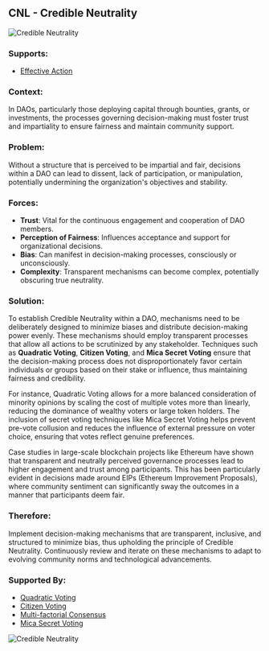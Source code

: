## CNL - Credible Neutrality

![Credible Neutrality](./output/illustrations/credible_neutrality.png)

### Supports:
* [Effective Action](./effective_action.html)

### Context:
In DAOs, particularly those deploying capital through bounties, grants, or investments, the processes governing decision-making must foster trust and impartiality to ensure fairness and maintain community support.

### Problem:
Without a structure that is perceived to be impartial and fair, decisions within a DAO can lead to dissent, lack of participation, or manipulation, potentially undermining the organization's objectives and stability.

### Forces:
- **Trust**: Vital for the continuous engagement and cooperation of DAO members.
- **Perception of Fairness**: Influences acceptance and support for organizational decisions.
- **Bias**: Can manifest in decision-making processes, consciously or unconsciously.
- **Complexity**: Transparent mechanisms can become complex, potentially obscuring true neutrality.

### Solution:
To establish Credible Neutrality within a DAO, mechanisms need to be deliberately designed to minimize biases and distribute decision-making power evenly. These mechanisms should employ transparent processes that allow all actions to be scrutinized by any stakeholder. Techniques such as **Quadratic Voting**, **Citizen Voting**, and **Mica Secret Voting** ensure that the decision-making process does not disproportionately favor certain individuals or groups based on their stake or influence, thus maintaining fairness and credibility.

For instance, Quadratic Voting allows for a more balanced consideration of minority opinions by scaling the cost of multiple votes more than linearly, reducing the dominance of wealthy voters or large token holders. The inclusion of secret voting techniques like Mica Secret Voting helps prevent pre-vote collusion and reduces the influence of external pressure on voter choice, ensuring that votes reflect genuine preferences.

Case studies in large-scale blockchain projects like Ethereum have shown that transparent and neutrally perceived governance processes lead to higher engagement and trust among participants. This has been particularly evident in decisions made around EIPs (Ethereum Improvement Proposals), where community sentiment can significantly sway the outcomes in a manner that participants deem fair.

### Therefore:
Implement decision-making mechanisms that are transparent, inclusive, and structured to minimize bias, thus upholding the principle of Credible Neutrality. Continuously review and iterate on these mechanisms to adapt to evolving community norms and technological advancements.

### Supported By:
* [Quadratic Voting](./quadratic_voting.html)
* [Citizen Voting](./citizen_voting.html)
* [Multi-factorial Consensus](./multi_factorial_consensus.html)
* [Mica Secret Voting](./mica_secret_voting.html)

![Credible Neutrality](./output/credible_neutrality_specific_graph.png)